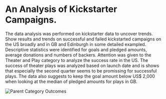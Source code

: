 # An Analysis of Kickstarter Campaigns.
The data analysis was performed on kickstarter data to uncover trends. Show results and trends on successful and failed kickstarted campaigns on the US broadly and in GB and Edinburgh in some detailed exampled. Descriptive statistics were identified for goals and pledged amounts, average donations and numbers of backers. Attention was given to the Theater and Play category to analyze the success rate in the US.  The success of theater plays was analyzed based on launch date and is shows that especially the second quarter seems to be promissing for successful plays. The data also suggests to keep the goal amount below US$ 2,000 when looking at the median of pledged amounts for plays in GB. 

![Parent Category Outcomes](https://user-images.githubusercontent.com/60243906/99124385-26c25180-25a6-11eb-87ca-3de3793b2bd4.jpg)

